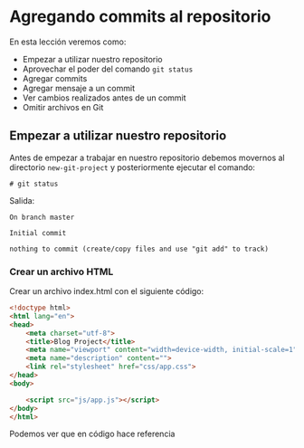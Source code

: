 # Agregando commits al repositorio

En esta lección veremos como:

 - Empezar a utilizar nuestro repositorio
 - Aprovechar el poder del comando `git status`
 - Agregar commits
 - Agregar mensaje a un commit
 - Ver cambios realizados antes de un commit
 - Omitir archivos en Git

## Empezar a utilizar nuestro repositorio

Antes de empezar a trabajar en nuestro repositorio debemos movernos al directorio `new-git-project` y posteriormente ejecutar el comando:


    # git status

Salida:

    On branch master

    Initial commit

    nothing to commit (create/copy files and use "git add" to track)

### Crear un archivo HTML

Crear un archivo index.html con el siguiente código:

```html
<!doctype html>
<html lang="en">
<head>
    <meta charset="utf-8">
    <title>Blog Project</title>
    <meta name="viewport" content="width=device-width, initial-scale=1">
    <meta name="description" content="">
    <link rel="stylesheet" href="css/app.css">
</head>
<body>

    <script src="js/app.js"></script>
</body>
</html>
```

Podemos ver que en código hace referencia 




<!--stackedit_data:
eyJoaXN0b3J5IjpbLTIwMTE4MTM5MDYsMTcxODIzNzI4MSwxMz
I1NzQ2Mzc0LDE1NjI0MzUyNzksMTc1MDIwOTU0Niw0MjEwNDM2
NiwyMDQwMjI4OTY5LC0xNzU4OTg0NzI0LDEzMjY5NDY3NjcsMT
gxNTEyMTc4MCw0MTYzNTgwNjNdfQ==
-->